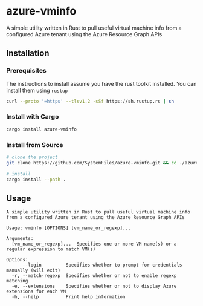 # azure-vminfo
A simple utility written in Rust to pull useful virtual machine info from a configured Azure tenant using the Azure Resource Graph APIs

## Installation

### Prerequisites

The instructions to install assume you have the rust toolkit installed. You can install them using `rustup`

```bash
curl --proto '=https' --tlsv1.2 -sSf https://sh.rustup.rs | sh
```

### Install with Cargo

```bash
cargo install azure-vminfo
```

### Install from Source

```bash
# clone the project
git clone https://github.com/SystemFiles/azure-vminfo.git && cd ./azure-vminfo

# install
cargo install --path .
```

## Usage

```
A simple utility written in Rust to pull useful virtual machine info from a configured Azure tenant using the Azure Resource Graph APIs

Usage: vminfo [OPTIONS] [vm_name_or_regexp]...

Arguments:
  [vm_name_or_regexp]...  Specifies one or more VM name(s) or a regular expression to match VM(s)

Options:
      --login         Specifies whether to prompt for credentials manually (will exit)
  -r, --match-regexp  Specifies whether or not to enable regexp matching
  -e, --extensions    Specifies whether or not to display Azure extensions for each VM
  -h, --help          Print help information
```